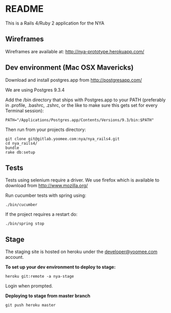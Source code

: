 # README

This is a Rails 4/Ruby 2 application for the NYA

## Wireframes

Wireframes are available at: http://nya-prototype.herokuapp.com/

## Dev environment (Mac OSX Mavericks)

Download and install postgres.app from http://postgresapp.com/

We are using Postgres 9.3.4

Add the /bin directory that ships with Postgres.app to your PATH
(preferably in .profile, .bashrc, .zshrc, or the like to make sure this gets set for every Terminal session):

```
PATH="/Applications/Postgres.app/Contents/Versions/9.3/bin:$PATH"
```

Then run from your projects directory:

```
git clone git@gitlab.yoomee.com:nya/nya_rails4.git
cd nya_rails4/
bundle
rake db:setup
```

## Tests

Tests using selenium require a driver. We use firefox which is available to download
from http://www.mozilla.org/

Run cucumber tests with spring using:

```
./bin/cucumber
```

If the project requires a restart do:

```
./bin/spring stop
```

## Stage

The staging site is hosted on heroku under the developer@yoomee.com account.

**To set up your dev environment to deploy to stage:**

```
heroku git:remote -a nya-stage
```

Login when prompted.

**Deploying to stage from master branch**

```
git push heroku master
```
